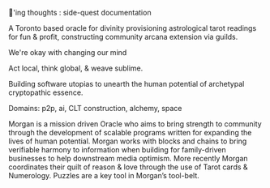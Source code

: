 🌱'ing thoughts : side-quest documentation

A Toronto based oracle for divinity provisioning astrological tarot readings for fun & profit, constructing community arcana extension via guilds.

We're okay with changing our mind

Act local, think global, & weave sublime.

Building software utopias to unearth the human potential of archetypal cryptopathic essence.

Domains: p2p, ai, CLT construction, alchemy, space

Morgan is a mission driven Oracle who aims to bring strength to community through the development of scalable programs written for expanding the lives of human potential. Morgan works with blocks and chains to bring verifiable harmony to information when building for family-driven businesses to help downstream media optimism. More recently Morgan coordinates their quilt of reason & love through the use of Tarot cards & Numerology. Puzzles are a key tool in Morgan’s tool-belt.
